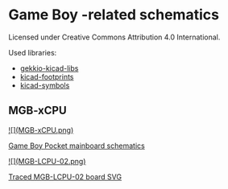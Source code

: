 # Game Boy -related schematics
Licensed under Creative Commons Attribution 4.0 International.

Used libraries:

* [gekkio-kicad-libs](https://github.com/Gekkio/gekkio-kicad-libs)
* [kicad-footprints](https://github.com/KiCad/kicad-footprints)
* [kicad-symbols](https://github.com/KiCad/kicad-symbols)

## MGB-xCPU

<a href="MGB-xCPU/schematic/MGB-xCPU.pdf">
  ![](MGB-xCPU.png)

  Game Boy Pocket mainboard schematics
</a>

<a href="MGB-xCPU/MGB-LCPU-02.svg">
  ![](MGB-LCPU-02.png)

  Traced MGB-LCPU-02 board SVG
</a>
